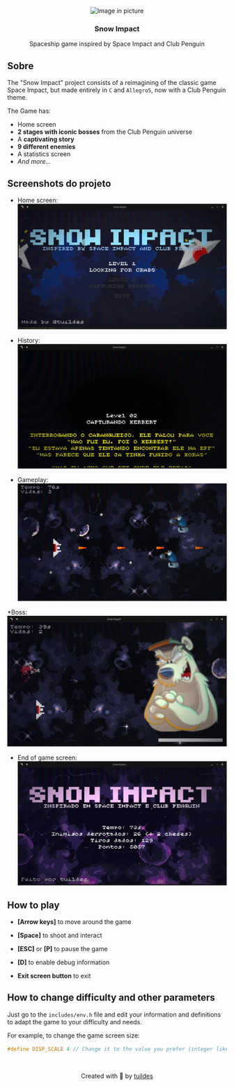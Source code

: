 <!-- HEADER -->
<p align="center">
  <img alt="Image in picture" src="https://github.com/user-attachments/assets/5449d970-b87b-467a-94ed-c4761ff358d4" height="120">
  <h3 align="center">Snow Impact</h3>
  <p align="center">Spaceship game inspired by Space Impact and Club Penguin</p>
</p>
<!-- HEADER -->

## Sobre

The "Snow Impact" project consists of a reimagining of the classic game Space Impact, but made entirely in `C` and `Allegro5`, now with a Club Penguin theme.

The Game has:
* Home screen
* **2 stages with iconic bosses** from the Club Penguin universe
* A **captivating story**
* **9 different enemies**
* A statistics screen
* *And more...*

## Screenshots do projeto

* Home screen:
![Start screen](.github/screenshots/start.png)

* History:
![Game history](.github/screenshots/history.png)

* Gameplay:
![Gameplay showing ship and enemies](.github/screenshots/level2.png)

*Boss:
![Chefão herbert](.github/screenshots/herbert.png)

* End of game screen:
![Game end screen](.github/screenshots/end.png)

## How to play

* **[Arrow keys]** to move around the game
* **[Space]** to shoot and interact
* **[ESC]** or **[P]** to pause the game
* **[D]** to enable debug information

* **Exit screen button** to exit

## How to change difficulty and other parameters

Just go to the `includes/env.h` file and edit your information and definitions to adapt the game to your difficulty and needs.

For example, to change the game screen size:

```c
#define DISP_SCALE 4 // Change it to the value you prefer (integer like 1, 2, ...)
```

<br />

<p align="center">Created with 💙 by <a href="https://github.com/tuildes">tuildes</a></p>
